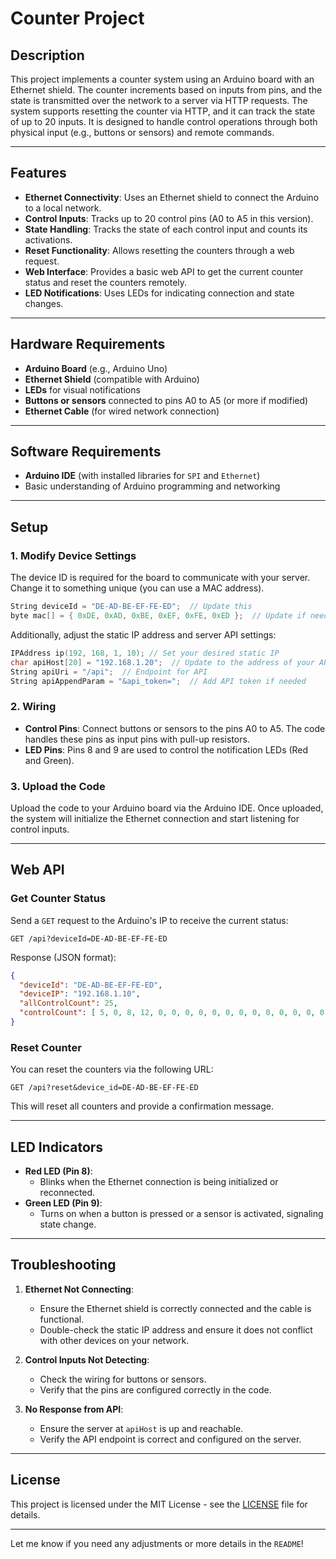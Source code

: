 # Counter Project

## Description

This project implements a counter system using an Arduino board with an Ethernet shield. The counter increments based on inputs from pins, and the state is transmitted over the network to a server via HTTP requests. The system supports resetting the counter via HTTP, and it can track the state of up to 20 inputs. It is designed to handle control operations through both physical input (e.g., buttons or sensors) and remote commands.

---

## Features

- **Ethernet Connectivity**: Uses an Ethernet shield to connect the Arduino to a local network.
- **Control Inputs**: Tracks up to 20 control pins (A0 to A5 in this version).
- **State Handling**: Tracks the state of each control input and counts its activations.
- **Reset Functionality**: Allows resetting the counters through a web request.
- **Web Interface**: Provides a basic web API to get the current counter status and reset the counters remotely.
- **LED Notifications**: Uses LEDs for indicating connection and state changes.

---

## Hardware Requirements

- **Arduino Board** (e.g., Arduino Uno)
- **Ethernet Shield** (compatible with Arduino)
- **LEDs** for visual notifications
- **Buttons or sensors** connected to pins A0 to A5 (or more if modified)
- **Ethernet Cable** (for wired network connection)

---

## Software Requirements

- **Arduino IDE** (with installed libraries for `SPI` and `Ethernet`)
- Basic understanding of Arduino programming and networking

---

## Setup

### 1. Modify Device Settings

The device ID is required for the board to communicate with your server. Change it to something unique (you can use a MAC address).

```cpp
String deviceId = "DE-AD-BE-EF-FE-ED";  // Update this
byte mac[] = { 0xDE, 0xAD, 0xBE, 0xEF, 0xFE, 0xED };  // Update if needed
```

Additionally, adjust the static IP address and server API settings:

```cpp
IPAddress ip(192, 168, 1, 10); // Set your desired static IP
char apiHost[20] = "192.168.1.20";  // Update to the address of your API server
String apiUri = "/api";  // Endpoint for API
String apiAppendParam = "&api_token=";  // Add API token if needed
```

### 2. Wiring

- **Control Pins**: Connect buttons or sensors to the pins A0 to A5. The code handles these pins as input pins with pull-up resistors.
- **LED Pins**: Pins 8 and 9 are used to control the notification LEDs (Red and Green).

### 3. Upload the Code

Upload the code to your Arduino board via the Arduino IDE. Once uploaded, the system will initialize the Ethernet connection and start listening for control inputs.

---

## Web API

### Get Counter Status

Send a `GET` request to the Arduino's IP to receive the current status:

```
GET /api?deviceId=DE-AD-BE-EF-FE-ED
```

Response (JSON format):

```json
{
  "deviceId": "DE-AD-BE-EF-FE-ED",
  "deviceIP": "192.168.1.10",
  "allControlCount": 25,
  "controlCount": [ 5, 0, 8, 12, 0, 0, 0, 0, 0, 0, 0, 0, 0, 0, 0, 0, 0, 0, 0, 0 ]
}
```

### Reset Counter

You can reset the counters via the following URL:

```
GET /api?reset&device_id=DE-AD-BE-EF-FE-ED
```

This will reset all counters and provide a confirmation message.

---

## LED Indicators

- **Red LED (Pin 8)**:
  - Blinks when the Ethernet connection is being initialized or reconnected.
- **Green LED (Pin 9)**:
  - Turns on when a button is pressed or a sensor is activated, signaling state change.

---

## Troubleshooting

1. **Ethernet Not Connecting**:
   - Ensure the Ethernet shield is correctly connected and the cable is functional.
   - Double-check the static IP address and ensure it does not conflict with other devices on your network.
   
2. **Control Inputs Not Detecting**:
   - Check the wiring for buttons or sensors.
   - Verify that the pins are configured correctly in the code.

3. **No Response from API**:
   - Ensure the server at `apiHost` is up and reachable.
   - Verify the API endpoint is correct and configured on the server.

---

## License

This project is licensed under the MIT License - see the [LICENSE](LICENSE) file for details.

---

Let me know if you need any adjustments or more details in the `README`!
